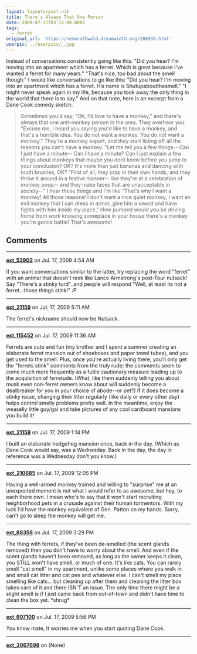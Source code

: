 ```yaml
---
layout: layouts/post.njk
title: There's Always That One Person
date: 2009-07-17T03:13:00.000Z
tags:
  - ferret
original_url: 'https://nemorathwald.dreamwidth.org/286935.html'
userpic: ../userpics/_.jpg
---
```

Instead of conversations consistently going like this: "Did you hear? I'm moving into an apartment which has a ferret. Which is great because I've wanted a ferret for many years." "That's nice, too bad about the smell though." I would like conversations to go like this: "Did you hear? I'm moving into an apartment which has a ferret. His name is Shutupaboutthesmell." "I might never speak again in my life, because you took away the only thing in the world that there is to say." And on that note, here is an excerpt from a Dane Cook comedy sketch.

> Sometimes you'd say, "Oh, I'd love to have a monkey," and there's always that one anti-monkey person in the area. They overhear you: "Excuse me, I heard you saying you'd like to have a monkey, and that's a horrible idea. You do not want a monkey. You do _not_ want a monkey." They're a monkey expert, and they start listing off all the reasons _you_ can't have a monkey. "Let me tell you a few things-- Can I just have a minute-- Can I have a minute? Can I just explain a few things about monkeys that maybe you dont know before you jump to your conclusion? OK? It's more than just bananas and dancing with tooth brushes, OK? "First of all, they crap in their own hands, and they throw it around in a festive manner-- like they're at a celebration of monkey poop-- and they make faces that are unacceptable in society--" I hear these things and I'm like "That's why I want a monkey! All those reasons! I don't want a nice quiet monkey, I want an evil monkey that I can dress in armor, give him a sword and have fights with him inside my place." How pumped would you be driving home from work knowing someplace in your house there's a monkey you're gonna battle! That's awesome!

## Comments

---

**[ext_53902](https://www.dreamwidth.org/users/ext_53902)** on Jul. 17, 2009 4:54 AM

If you want conversations similar to the latter, try replacing the word "ferret" with an animal that doesn't reek like Lance Armstrong's post-Tour nutsack! Say "There's a stinky turd"..and people will respond "Well, at least its not a ferret...those things stink!" :P

---

**[ext_21159](https://www.dreamwidth.org/users/ext_21159)** on Jul. 17, 2009 5:11 AM

The ferret's nickname should now be Nutsack.

---

**[ext_115452](https://www.dreamwidth.org/users/ext_115452)** on Jul. 17, 2009 11:36 AM

Ferrets are cute and fun (my brother and I spent a summer creating an elaborate ferret mansion out of shoeboxes and paper towel tubes), and you get used to the smell. Plus, once you're actually living there, you'll only get the "ferrets stink" comments from the truly rude; the comments seem to come much more frequently as a futile cautionary measure leading up to the acquisition of ferretude. (What, like them suddenly telling you about musk even non-ferret owners know about will suddenly become a dealbreaker for you in your choice of abode--or pet?) If it does become a stinky issue, changing their litter regularly (like daily or every other day) helps control smelly problems pretty well. In the meantime, enjoy the weaselly little guy/gal and take pictures of any cool cardboard mansions you build it!

---

**[ext_21159](https://www.dreamwidth.org/users/ext_21159)** on Jul. 17, 2009 1:14 PM

I built an elaborate hedgehog mansion once, back in the day. (Which as Dane Cook would say, was a Wednesday. Back in the day, the day in reference was a Wednesday don't you know.)

---

**[ext_210685](https://www.dreamwidth.org/users/ext_210685)** on Jul. 17, 2009 12:05 PM

Having a well-armed monkey trained and willing to "surprise" me at an unexpected moment is not what I would refer to as awesome, but hey, to each there own. I mean who's to say that it won't start recruiting neighborhood pets in a crusade against their human tormentors. With my luck I'd have the monkey equivalent of Gen. Patton on my hands. Sorry, can't go to sleep the monkey will get me.

---

**[ext_88358](https://www.dreamwidth.org/users/ext_88358)** on Jul. 17, 2009 3:29 PM

The thing with ferrets, if they've been de-smelled (the scent glands removed) then you don't have to worry about the smell. And even if the scent glands haven't been removed, as long as the owner keeps it clean, you STILL won't have smell, or much of one. It's like cats. You can rarely smell "cat smell" in my apartment, unlike some places where you walk in and small cat litter and cat pee and whatever else. I can't smell my place smelling like cats... but cleaning up after them and cleaning the litter box takes care of it and there ISN'T an issue. The only time there might be a slight smell is if I just came back from out-of-town and didn't have time to clean the box yet. \*shrug\*

---

**[ext_607100](https://www.dreamwidth.org/users/ext_607100)** on Jul. 17, 2009 5:56 PM

You know mate, It worries me when you start quoting Dane Cook.

---

**[ext_2067698](https://www.dreamwidth.org/users/ext_2067698)** on (None)


